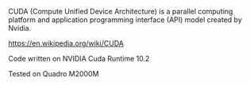 CUDA (Compute Unified Device Architecture) is a parallel computing platform and application programming interface (API) model created by Nvidia.

https://en.wikipedia.org/wiki/CUDA

Code written on NVIDIA Cuda Runtime 10.2

Tested on Quadro M2000M
